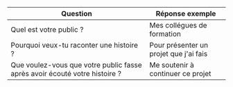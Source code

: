 | Question                                               | Réponse exemple                          |
|--------------------------------------------------------|------------------------------------------|
| Quel est votre public ?                                | Mes collégues de formation                     |
| Pourquoi veux-tu raconter une histoire ?               | Pour présenter un projet que j'ai fais   |
| Que voulez-vous que votre public fasse après avoir écouté votre histoire ? | Me soutenir à continuer ce projet|


